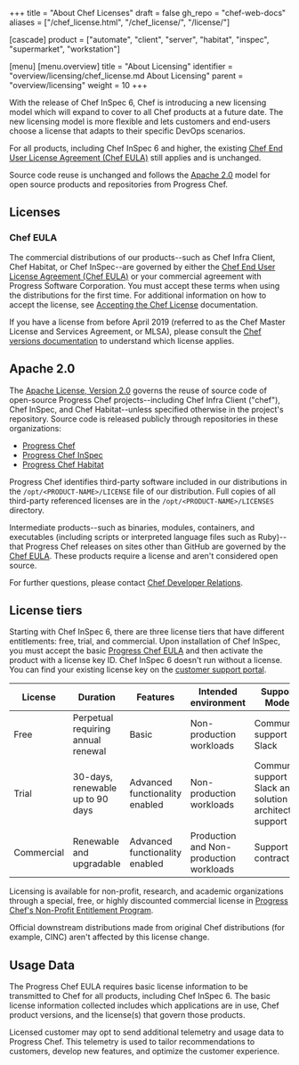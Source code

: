 +++
title = "About Chef Licenses"
draft = false
gh_repo = "chef-web-docs"
aliases = ["/chef_license.html", "/chef_license/", "/license/"]

[cascade]
  product = ["automate", "client", "server", "habitat", "inspec", "supermarket", "workstation"]

[menu]
  [menu.overview]
    title = "About Licensing"
    identifier = "overview/licensing/chef_license.md About Licensing"
    parent = "overview/licensing"
    weight = 10
+++

With the release of Chef InSpec 6, Chef is introducing a new licensing model which will expand to cover to all Chef products at a future date. The new licensing model is more flexible and lets customers and end-users choose a license that adapts to their specific DevOps scenarios.

<!--- What are these options? Is this just the license tiers? --->

For all products, including Chef InSpec 6 and higher, the existing [Chef End User License Agreement (Chef EULA)](#chef-eula) still applies and is unchanged.

Source code reuse is unchanged and follows the [Apache 2.0](#apache-20) model for open source products and repositories from Progress Chef.

## Licenses

### Chef EULA

The commercial distributions of our products--such as Chef Infra Client, Chef Habitat, or Chef InSpec--are governed by either the [Chef End User License Agreement (Chef EULA)](https://www.chef.io/end-user-license-agreement) or your commercial agreement with Progress Software Corporation. You must accept these terms when using the distributions for the first time. For additional information on how to accept the license, see [Accepting the Chef License](accept) documentation.

If you have a license from before April 2019 (referred to as the Chef Master License and Services Agreement, or MLSA), please consult the [Chef versions documentation](/versions/) to understand which license applies.

## Apache 2.0

The [Apache License, Version 2.0](https://www.apache.org/licenses/LICENSE-2.0.txt) governs the reuse of source code of open-source Progress Chef projects--including Chef Infra Client ("chef"), Chef InSpec, and Chef Habitat--unless specified otherwise in the project's repository.
Source code is released publicly through repositories in these organizations:

- [Progress Chef](https://github.com/chef)
- [Progress Chef InSpec](https://github.com/inspec)
- [Progress Chef Habitat](https://github.com/habitat-sh)

Progress Chef identifies third-party software included in our distributions in the `/opt/<PRODUCT-NAME>/LICENSE` file of our distribution. Full copies of all third-party referenced licenses are in the `/opt/<PRODUCT-NAME>/LICENSES` directory.

Intermediate products--such as binaries, modules, containers, and executables (including scripts or interpreted language files such as Ruby)--that Progress Chef releases on sites other than GitHub are governed by the [Chef EULA](#chef-eula). These products require a license and aren't considered open source.

For further questions, please contact [Chef Developer Relations](https://community.chef.io/).

## License tiers

Starting with Chef InSpec 6, there are three license tiers that have different entitlements: free, trial, and commercial.
Upon installation of Chef InSpec, you must accept the basic [Progress Chef EULA](https://www.chef.io/end-user-license-agreement) and then activate the product with a license key ID. Chef InSpec 6 doesn't run without a license. You can find your existing license key on the [customer support portal](https://community.progress.com/s/products-list).

| License    | Duration                           | Features                       | Intended environment                    | Support Model                                             | Intended uses                                      |
|------------|------------------------------------|--------------------------------|-----------------------------------------|-----------------------------------------------------------|----------------------------------------------------|
| Free       | Perpetual requiring annual renewal | Basic                          | Non-production workloads                | Community support in Slack                                | Personal and non-commercial use                    |
| Trial      | 30-days, renewable up to 90 days   | Advanced functionality enabled | Non-production workloads                | Community support in Slack and solution architect support | Evaluate products in a non-production environment. |
| Commercial | Renewable and upgradable           | Advanced functionality enabled | Production and Non-production workloads | Support by contract                                      | Enterprise workloads                               |

Licensing is available for non-profit, research, and academic organizations through a special, free, or highly discounted commercial license in [Progress Chef's Non-Profit Entitlement Program](https://www.chef.io/nonprofit-entitlement-program).

Official downstream distributions made from original Chef distributions (for example, CINC) aren't affected by this license change.

## Usage Data

The Progress Chef EULA requires basic license information to be transmitted to Chef for all products, including Chef InSpec 6.
The basic license information collected includes which applications are in use, Chef product versions, and the license(s) that govern those products.

Licensed customer may opt to send additional telemetry and usage data to Progress Chef.
This telemetry is used to tailor recommendations to customers, develop new features, and optimize the customer experience.

<!--
Can the customer see this data? Can they opt-in / out regularly? Link to another article on what this is, maybe the telemetry service?
-->